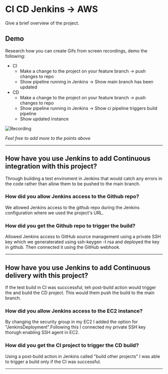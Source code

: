 # CI CD Jenkins -> AWS

Give a brief overview of the project.

## Demo

Research how you can create Gifs from screen recordings, demo the following:

- CI
  - Make a change to the project on your feature branch -> push changes to repo
  - Show pipeline running in Jenkins -> Show main branch has been updated
- CD
  - Make a change to the project on your feature branch -> push changes to repo
  - Show pipeline running in Jenkins -> Show ci pipeline triggers build pipeline
  - Show updated instance

![Recording](Recording.gif)

_Feel free to add more to the points above_

---

## How have you use Jenkins to add Continuous integration with this project?

Through building a test enviroment in Jenkins that would catch any errors in the code rather than allow them to be pushed to the main branch.

### How did you allow Jenkins access to the Github repo?

We allowed Jenkins access to the github repo during the Jenkins configuration where we used the project's URL.

### How did you get the Github repo to trigger the build?

Allowed Jenkins access to GitHub source management using a private SSH key which we generaterated using ssh-keygen -t rsa and deployed the key in github.
Then connected it using the GitHub webhook.

---

## How have you use Jenkins to add Continuous delivery with this project?

If the test build in CI was succcessful, teh post-build action would trigger the and build the CD project. This would them push the build to the main branch.

### How did you allow Jenkins access to the EC2 instance?

By changing the security group in my EC2 I added the option for "JenkinsDeployment".Following this I connected my private SSH key thorugh enabling SSH agent in EC2.

### How did you get the CI project to trigger the CD build?

Using a post-build action in Jenkins called "build other projects" I was able to trigger a build only if the CI was successful.

---

[def]: Recording.gif

